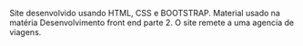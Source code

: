 Site desenvolvido usando HTML, CSS e  BOOTSTRAP. Material usado na matéria Desenvolvimento front end parte 2.
O site remete a uma agencia de viagens.
